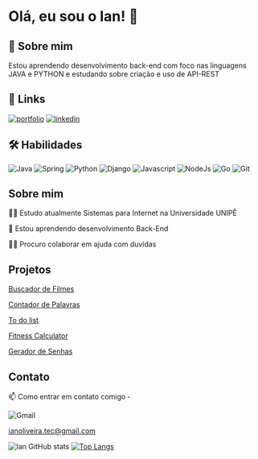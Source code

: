 # Olá, eu sou o Ian! 👋


## 🚀 Sobre mim
Estou aprendendo desenvolvimento back-end com foco nas linguagens JAVA e PYTHON e estudando sobre criação e uso de API-REST


## 🔗 Links
[![portfolio](https://img.shields.io/badge/my_portfolio-000?style=for-the-badge&logo=ko-fi&logoColor=white)](https://ianoliveirasilva.github.io/-Curriculum/)
[![linkedin](https://img.shields.io/badge/linkedin-0A66C2?style=for-the-badge&logo=linkedin&logoColor=white)](https://www.linkedin.com/in/ian-oliveira-silva/)


## 🛠 Habilidades
![Java](https://img.shields.io/badge/java-%23ED8B00.svg?style=for-the-badge&logo=java&logoColor=white)
![Spring](https://img.shields.io/badge/spring-%236DB33F.svg?style=for-the-badge&logo=spring&logoColor=white)
![Python](https://img.shields.io/badge/python-3670A0?style=for-the-badge&logo=python&logoColor=ffdd54)
![Django](https://img.shields.io/badge/django-%23092E20.svg?style=for-the-badge&logo=django&logoColor=white)
![Javascript](https://img.shields.io/badge/javascript-%23092E20.svg?style=for-the-badge&logo=javascript&logoColor=yellow)
![NodeJs](https://img.shields.io/badge/npm-%23092E20.svg?style=for-the-badge&logo=npm&logoColor=yellow)
![Go](https://img.shields.io/badge/go-%2300ADD8.svg?style=for-the-badge&logo=go&logoColor=white)
![Git](https://img.shields.io/badge/git-%23F05033.svg?style=for-the-badge&logo=git&logoColor=white)






## Sobre mim
👩‍💻 Estudo atualmente Sistemas para Internet na Universidade UNIPÊ

🧠 Estou aprendendo desenvolvimento Back-End

👯‍♀️ Procuro colaborar em ajuda com duvidas

## Projetos

[Buscador de Filmes](https://ianoliveirasilva.github.io/MovieSearcher/) 

[Contador de Palavras](https://ianoliveirasilva.github.io/WordCounter/) 

[To do list](https://ianoliveirasilva.github.io/To-do-list/) 

[Fitness Calculator](https://ianoliveirasilva.github.io/CalculadoraFitness/) 

[Gerador de Senhas](https://ianoliveirasilva.github.io/Gerador-de-senhas/)  

## Contato

📫 Como entrar em contato comigo - 

![Gmail](https://img.shields.io/badge/Gmail-D14836?style=for-the-badge&logo=gmail&logoColor=white) 

ianoliveira.tec@gmail.com



![Ian GitHub stats](https://github-readme-stats.vercel.app/api?username=IanOliveiraSilva&show_icons=true) [![Top Langs](https://github-readme-stats.vercel.app/api/top-langs/?username=IanOliveiraSilva&layout=compact)](https://github.com/IanoliveiraSilva/github-readme-stats)
